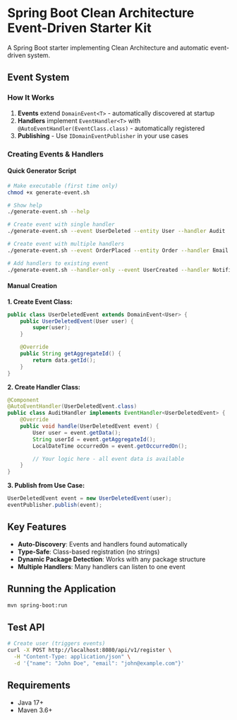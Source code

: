 # Spring Boot Clean Architecture Event-Driven Starter Kit

A Spring Boot starter implementing Clean Architecture and automatic event-driven system.

## Event System

### How It Works

1. **Events** extend `DomainEvent<T>` - automatically discovered at startup
2. **Handlers** implement `EventHandler<T>` with `@AutoEventHandler(EventClass.class)` - automatically registered
3. **Publishing** - Use `IDomainEventPublisher` in your use cases

### Creating Events & Handlers

#### Quick Generator Script

```bash
# Make executable (first time only)
chmod +x generate-event.sh

# Show help
./generate-event.sh --help

# Create event with single handler
./generate-event.sh --event UserDeleted --entity User --handler Audit

# Create event with multiple handlers
./generate-event.sh --event OrderPlaced --entity Order --handler Email --handler Payment --handler Analytics

# Add handlers to existing event
./generate-event.sh --handler-only --event UserCreated --handler Notification --handler Slack
```

#### Manual Creation

**1. Create Event Class:**
```java
public class UserDeletedEvent extends DomainEvent<User> {
    public UserDeletedEvent(User user) {
        super(user);
    }

    @Override
    public String getAggregateId() {
        return data.getId();
    }
}
```

**2. Create Handler Class:**
```java
@Component
@AutoEventHandler(UserDeletedEvent.class)
public class AuditHandler implements EventHandler<UserDeletedEvent> {
    @Override
    public void handle(UserDeletedEvent event) {
        User user = event.getData();
        String userId = event.getAggregateId();
        LocalDateTime occurredOn = event.getOccurredOn();

        // Your logic here - all event data is available
    }
}
```

**3. Publish from Use Case:**
```java
UserDeletedEvent event = new UserDeletedEvent(user);
eventPublisher.publish(event);
```

## Key Features

- **Auto-Discovery**: Events and handlers found automatically
- **Type-Safe**: Class-based registration (no strings)
- **Dynamic Package Detection**: Works with any package structure
- **Multiple Handlers**: Many handlers can listen to one event

## Running the Application

```bash
mvn spring-boot:run
```

## Test API

```bash
# Create user (triggers events)
curl -X POST http://localhost:8080/api/v1/register \
  -H "Content-Type: application/json" \
  -d '{"name": "John Doe", "email": "john@example.com"}'
```

## Requirements

- Java 17+
- Maven 3.6+